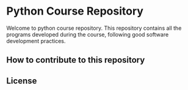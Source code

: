 # Python Course Repository

Welcome to python course repository. This repository contains all the programs developed during the course, following good software development practices.

## How to contribute to this repository



## License




